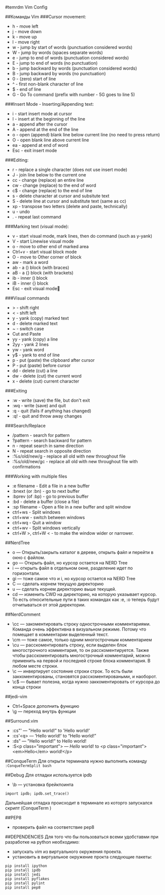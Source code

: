 #temrdm Vim Config

##Команды Vim
###Cursor movement:  
- h - move left  
- j - move down  
- k - move up  
- l - move right  
- w - jump by start of words (punctuation considered words)  
- W - jump by words (spaces separate words)  
- e - jump to end of words (punctuation considered words)  
- E - jump to end of words (no punctuation)  
- b - jump backward by words (punctuation considered words)  
- B - jump backward by words (no punctuation)  
- 0 - (zero) start of line  
- ^ - first non-blank character of line  
- $ - end of line  
- G - Go To command (prefix with number - 5G goes to line 5)  
  
###Insert Mode - Inserting/Appending text:
- i - start insert mode at cursor
- I - insert at the beginning of the line
- a - append after the cursor
- A - append at the end of the line
- o - open (append) blank line below current line (no need to press return)
- O - open blank line above current line
- ea - append at end of word
- Esc - exit insert mode

###Editing:
- r - replace a single character (does not use insert mode)
- J - join line below to the current one
- cc - change (replace) an entire line
- cw - change (replace) to the end of word
- c$ - change (replace) to the end of line
- s - delete character at cursor and subsitute text
- S - delete line at cursor and substitute text (same as cc)
- xp - transpose two letters (delete and paste, technically)
- u - undo
- . - repeat last command

###Marking text (visual mode):
- v - start visual mode, mark lines, then do command (such as y-yank)
- V - start Linewise visual mode
- o - move to other end of marked area
- Ctrl+v - start visual block mode
- O - move to Other corner of block
- aw - mark a word
- ab - a () block (with braces)
- aB - a {} block (with brackets)
- ib - inner () block
- iB - inner {} block
- Esc - exit visual mode

###Visual commands
- \> - shift right
- < - shift left
- y - yank (copy) marked text
- d - delete marked text
- ~ - switch case
- Cut and Paste
- yy - yank (copy) a line
- 2yy - yank 2 lines
- yw - yank word
- y$ - yank to end of line
- p - put (paste) the clipboard after cursor
- P - put (paste) before cursor
- dd - delete (cut) a line
- dw - delete (cut) the current word
- x - delete (cut) current character

###Exiting
- :w - write (save) the file, but don't exit
- :wq - write (save) and quit
- :q - quit (fails if anything has changed)
- :q! - quit and throw away changes

###Search/Replace
- /pattern - search for pattern
- ?pattern - search backward for pattern
- n - repeat search in same direction
- N - repeat search in opposite direction
- :%s/old/new/g - replace all old with new throughout file
- :%s/old/new/gc - replace all old with new throughout file with confirmations

###Working with multiple files
- :e filename - Edit a file in a new buffer
- :bnext (or :bn) - go to next buffer
- :bprev (of :bp) - go to previous buffer
- :bd - delete a buffer (close a file)
- :sp filename - Open a file in a new buffer and split window
- ctrl+ws - Split windows
- ctrl+ww - switch between windows
- ctrl+wq - Quit a window
- ctrl+wv - Split windows vertically
- ctrl+W >, ctrl+W < - to make the window wider or narrower.

##NerdTree
- o — Открыть/закрыть каталог в дереве, открыть файл и перейти в окно с файлом.
- go — Открыть файл, но курсор остается на NERD Tree
- i — открыть файл в отдельном окне, разделение идет по горизонтали.
- gi — тоже самое что и i, но курсор остается на NERD Tree
- С — сделать корнем текущую директорию
- u — сделать корнем директорию выше текущей.
- cd — изменить CWD на директорию, на которую указывает курсор. То есть относительные пути в таких командах как :e, :o теперь будут отчитываться от этой директории. 

##NerdComment
- \cc — закоментировать строку однострочными комментариями. Команда очень эффективна в визуальном режиме. Потому что помещает в комментарии выделенный текст.
- \cm — тоже самое, только одним многострочным комментарием
- \cu — расскоментировать строку, если выделен блок многострочного комментария, то он расскоментируется. Также чтобы расскоментировать многострочный комментарий, можно применить на первой и последней строке блока комментария. В любом месте строки.
- \c<space> — инвертирует состояние строки строк. То есть были заккоментированы, становятся расскоментироваными, и наоборот.
- \c$ — бывает полезна, когда нужно заккоментировать от курсора до конца строки

##jedi-vim 
- Ctrl+Space дополнить функцию
- \g — переход внутрь функции  

##Surround.vim
- :cs"' — "Hello world!" to 'Hello world!'
- :cs'\<q> — 'Hello world!' to <q>Hello world!</q>
- :ds" — "Hello world!" to Hello world!
- :S\<p class="important"> — <em>Hello</em> world! to \<p class="important">\<em>Hello\</em> world!\</p>

##ConqueTerm 
Для открыти терминала нужно выполнить команду  
```:ConqueTermSplit bash```

##Debug 
Для отладки используется ipdb  
- \b — установка брейкпоинта
```
import ipdb; ipdb.set_trace()
```
Дальнейшая отладка происходит в терминале из которго запускался скрипт (ConqueTerm )

##PEP8
- <F5> проверить файл на соответствие pep8


##DEPENDENCIES
Для того что бы пользоваться всеми удобставми при разработке на python необходимо:  
- запускать vim из виртуального окружения проекта.
- установить в виртуальное окружение прокта следующие пакеты:  
```  
pip install ipython    
pip install ipdb    
pip install jedi   
pip install pyflakes   
pip install pylint    
pip install pep8    
```    

